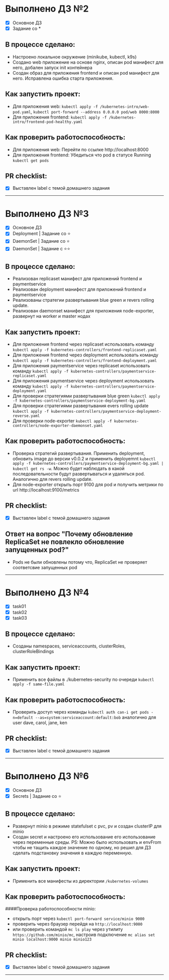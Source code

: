 # Выполнено ДЗ №2

- [x] Основное ДЗ
- [x] Задание со *

## В процессе сделано:
- Настроено локальное окружение (minikube, kubectl, k9s)
- Создано web приложение на основе nginx, описан pod манифест для него, добален запуск init контейнера
- Создан образ для приложения frontend и описан pod манифест для него. Исправлена ошибка старта приложения.

## Как запустить проект:
- Для приложения web: `kubectl apply -f /kubernetes-intro/web-pod.yaml`, `kubectl port-forward --address 0.0.0.0 pod/web 8000:8000`
- Для приложения frontend: `kubectl apply -f /kubernetes-intro/frontend-pod-healthy.yaml`
## Как проверить работоспособность:
- Для приложения web: Перейти по ссылке http://localhost:8000
- Для приложения frontend: Убедиться что pod в статусе Running `kubectl get pods`

## PR checklist:
- [x] Выставлен label с темой домашнего задания
***
# Выполнено ДЗ №3

- [x] Основное ДЗ
- [x] Deployment | Задание со ⭐
- [x] DaemonSet | Задание со ⭐
- [x] DaemonSet | Задание с ⭐⭐

## В процессе сделано:
- Реализован replicaset манифест для приложений frontend и paymentservice
- Реализован deployment манифест для приложений frontend и paymentservice
- Реализованы стратегии развертывания blue green и revers rolling update.
- Реализован daemonset манифест для приложения node-exporter, развернут на worker и master нодах

## Как запустить проект:
- Для приложения frontend через replicaset использовать команду `kubectl apply -f kubernetes-controllers/frontend-replicaset.yaml`
- Для приложения frontend через deployment использовать команду `kubectl apply -f kubernetes-controllers/frontend-deployment.yaml`
- Для приложения paymentservice через replicaset использовать команду `kubectl apply -f kubernetes-controllers/paymentservice-replicaset.yaml`
- Для приложения paymentservice через deployment использовать команду `kubectl apply -f kubernetes-controllers/paymentservice-deployment.yaml`
- Для проверки стратегиями развертывания blue green `kubectl apply -f kubernetes-controllers/paymentservice-deployment-bg.yaml`
- Для проверки стратегиями развертывания evers rolling update `kubectl apply -f kubernetes-controllers/paymentservice-deployment-reverse.yaml`
- Для проверки node-exporter `kubectl apply -f kubernetes-controllers/node-exporter-daemonset.yaml`

## Как проверить работоспособность:
- Проверка стратегий развертывания. Применить deployment, обновить image до версии v0.0.2 и применить deployemnt `kubectl apply -f kubernetes-controllers/paymentservice-deployment-bg.yaml | kubectl get rs -w`. Можно будет наблюдать в какой последовательности будут развертываться и удаляться pod. Аналогично для revers rolling update.
- Для node-exporter открыть порт 9100 для pod и получить метрики по url http://localhost:9100/metrics

## PR checklist:
- [x] Выставлен label с темой домашнего задания

## Ответ на вопрос "Почему обновление ReplicaSet не повлекло обновление запущенных pod?"
- Pods не были обновлены потому что, ReplicaSet не проверяет соответсвие запущенных pod

***
# Выполнено ДЗ №4
- [x] task01
- [x] task02
- [x] task03

## В процессе сделано:
- Созданы namespaces, serviceaccounts, clusterRoles, clusterRoleBindings

## Как запустить проект:
- Применить все файлы в ./kubernetes-security по очереди `kubectl apply -f same-file.yaml`

## Как проверить работоспособность:
- Проверить доступ через команды `kubectl auth can-i get pods -n=default --as=system:serviceaccount:default:bob` аналогично для user dave, carol, jane, ken

## PR checklist:
- [x] Выставлен label с темой домашнего задания
***

# Выполнено ДЗ №6
- [x] Основное ДЗ
- [x] Secrets | Задание со ⭐

## В процессе сделано:
- Развернут minio в режиме statefulset c pvc, pv и создан clusterIP для minio
- Создан secret и настроено его использование его использование через переменные среды.
PS: Можно было использовать и envFrom чтобы не тащить каждое значение по одному, но решил для ДЗ сделать подстановку значения в каждую переменную.

## Как запустить проект:
- Применить все манифесты из директории `/kubernetes-volumes`

## Как проверить работоспособность:
####Проверка работоспособности minio:
- открыть порт через `kubectl port-forward service/minio 9000`
- проверить через браузер перейдя на `http://localhost:9000`
- или проверить командой `mc ls play` через утилиту `https://github.com/minio/mc`, настроив подключение `mc alias set minio localhost:9000 minio minio123`

## PR checklist:
- [x] Выставлен label с темой домашнего задания
***